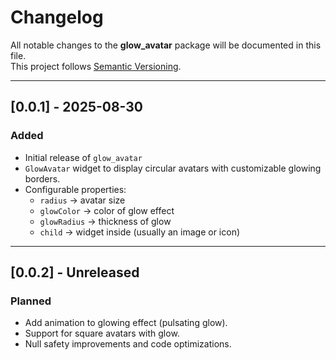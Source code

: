 # Changelog

All notable changes to the **glow_avatar** package will be documented in this file.  
This project follows [Semantic Versioning](https://semver.org/).

---

## [0.0.1] - 2025-08-30
### Added
- Initial release of `glow_avatar` 
- `GlowAvatar` widget to display circular avatars with customizable glowing borders.
- Configurable properties:
  - `radius` → avatar size
  - `glowColor` → color of glow effect
  - `glowRadius` → thickness of glow
  - `child` → widget inside (usually an image or icon)

---

## [0.0.2] - Unreleased
### Planned
- Add animation to glowing effect (pulsating glow).
- Support for square avatars with glow.
- Null safety improvements and code optimizations.  

